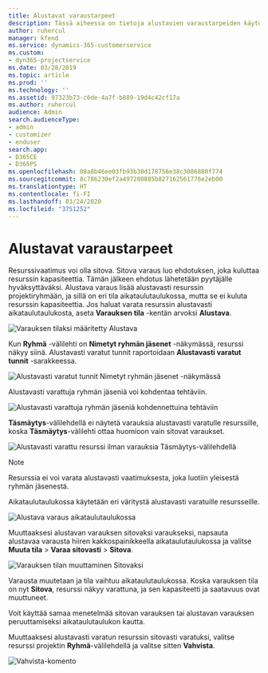 ```yaml
---
title: Alustavat varaustarpeet
description: Tässä aiheessa on tietoja alustavien varaustarpeiden käytöstä.
author: ruhercul
manager: kfend
ms.service: dynamics-365-customerservice
ms.custom:
- dyn365-projectservice
ms.date: 03/28/2019
ms.topic: article
ms.prod: ''
ms.technology: ''
ms.assetid: 97323b73-c6de-4a7f-b889-19d4c42cf17a
ms.author: ruhercul
audience: Admin
search.audienceType:
- admin
- customizer
- enduser
search.app:
- D365CE
- D365PS
ms.openlocfilehash: 08a8b46ee03fb93b30d178756e38c3086880f774
ms.sourcegitcommit: 8c786230ef2a497280885b827162561776e2eb00
ms.translationtype: HT
ms.contentlocale: fi-FI
ms.lasthandoff: 03/24/2020
ms.locfileid: "3751252"
---
```

# <a name="soft-book-requirements"></a>Alustavat varaustarpeet

Resurssivaatimus voi olla sitova. Sitova varaus luo ehdotuksen, joka kuluttaa resurssin kapasiteettia. Tämän jälkeen ehdotus lähetetään pyytäjälle hyväksyttäväksi. Alustava varaus lisää alustavasti resurssin projektiryhmään, ja sillä on eri tila aikataulutaulukossa, mutta se ei kuluta resurssin kapasiteettia. Jos haluat varata resurssin alustavasti aikataulutaulukosta, aseta **Varauksen tila** -kentän arvoksi **Alustava**.

![Varauksen tilaksi määritetty Alustava](media/Resource-Management-image77.png)

Kun **Ryhmä** -välilehti on **Nimetyt ryhmän jäsenet** -näkymässä, resurssi näkyy siinä. Alustavasti varatut tunnit raportoidaan **Alustavasti varatut tunnit** -sarakkeessa.

![Alustavasti varatut tunnit Nimetyt ryhmän jäsenet -näkymässä](media/Resource-Management-image78.png)

Alustavasti varattuja ryhmän jäseniä voi kohdentaa tehtäviin.

![Alustavasti varattuja ryhmän jäseniä kohdennettuina tehtäviin](media/Resource-Management-image79.png)

**Täsmäytys**-välilehdellä ei näytetä varauksia alustavasti varatulle resurssille, koska **Täsmäytys**-välilehti ottaa huomioon vain sitovat varaukset.

![Alustavasti varattu resurssi ilman varauksia Täsmäytys-välilehdellä](media/Resource-Management-image80.png)

> [!NOTE]
> Resurssia ei voi varata alustavasti vaatimuksesta, joka luotiin yleisestä ryhmän jäsenestä.

Aikataulutaulukossa käytetään eri väritystä alustavasti varatuille resursseille.

![Alustava varaus aikataulutaulukossa](media/Resource-Management-image81.png)

Muuttaaksesi alustavan varauksen sitovaksi varaukseksi, napsauta alustavaa varausta hiiren kakkospainikkeella aikataulutaulukossa ja valitse **Muuta tila** \> **Varaa sitovasti** \> **Sitova**.

![Varauksen tilan muuttaminen Sitovaksi](media/Resource-Management-image82.png)

Varausta muutetaan ja tila vaihtuu aikataulutaulukossa. Koska varauksen tila on nyt **Sitova**, resurssi näkyy varattuna, ja sen kapasiteetti ja saatavuus ovat muuttuneet.

Voit käyttää samaa menetelmää sitovan varauksen tai alustavan varauksen peruuttamiseksi aikataulutaulukon kautta.

Muuttaaksesi alustavasti varatun resurssin sitovasti varatuksi, valitse resurssi projektin **Ryhmä**-välilehdellä ja valitse sitten **Vahvista**.

![Vahvista-komento](media/Resource-Management-image83.png)

